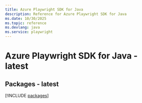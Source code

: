 ```yaml
---
title: Azure Playwright SDK for Java
description: Reference for Azure Playwright SDK for Java
ms.date: 10/30/2025
ms.topic: reference
ms.devlang: java
ms.service: playwright
---
```

# Azure Playwright SDK for Java - latest
## Packages - latest
[!INCLUDE [packages](playwright-index.md)]